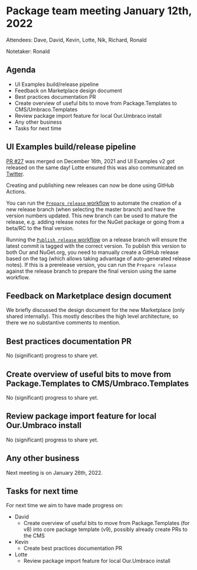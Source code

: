 # Package team meeting January 12th, 2022
Attendees: Dave, David, Kevin, Lotte, Nik, Richard, Ronald

Notetaker: Ronald

## Agenda
- UI Examples build/release pipeline
- Feedback on Marketplace design document
- Best practices documentation PR
- Create overview of useful bits to move from Package.Templates to CMS/Umbraco.Templates
- Review package import feature for local Our.Umbraco install
- Any other business
- Tasks for next time

## UI Examples build/release pipeline
[PR #27](https://github.com/umbraco/UI-Examples/pull/27) was merged on December 16th, 2021 and UI Examples v2 got released on the same day! Lotte ensured this was also communicated on [Twitter](https://twitter.com/UmbracoPackages/status/1471830931271004168).

Creating and publishing new releases can now be done using GitHub Actions.

You can run the [`Prepare release` workflow](https://github.com/umbraco/UI-Examples/actions/workflows/prepare-release.yml) to automate the creation of a new release branch (when selecting the master branch) and have the version numbers updated. This new branch can be used to mature the release, e.g. adding release notes for the NuGet package or going from a beta/RC to the final version.

Running the [`Publish release` workflow](https://github.com/umbraco/UI-Examples/actions/workflows/publish-release.yml) on a release branch will ensure the latest commit is tagged with the correct version. To publish this version to both Our and NuGet.org, you need to manually create a GitHub release based on the tag (which allows taking advantage of auto-generated release notes). If this is a prerelease version, you can run the `Prepare release` against the release branch to prepare the final version using the same workflow.

## Feedback on Marketplace design document
We briefly discussed the design document for the new Marketplace (only shared internally). This mostly describes the high level architecture, so there we no substantive comments to mention.

## Best practices documentation PR
No (significant) progress to share yet.

## Create overview of useful bits to move from Package.Templates to CMS/Umbraco.Templates
No (significant) progress to share yet.

## Review package import feature for local Our.Umbraco install
No (significant) progress to share yet.

## Any other business
Next meeting is on January 26th, 2022.

## Tasks for next time
For next time we aim to have made progress on:

- David
  - Create overview of useful bits to move from Package.Templates (for v8) into core package template (v9), possibly already create PRs to the CMS
- Kevin
  - Create best practices documentation PR
- Lotte
  - Review package import feature for local Our.Umbraco install